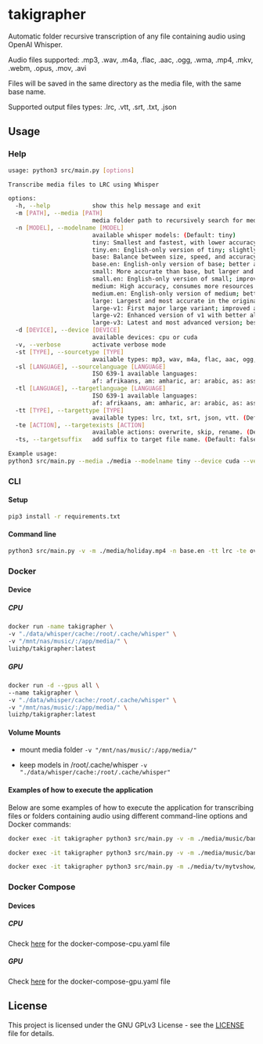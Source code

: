 # takigrapher
Automatic folder recursive transcription of any file containing audio using OpenAI Whisper.

Audio files supported:
.mp3, .wav, .m4a, .flac, .aac, .ogg, .wma, .mp4, .mkv, .webm, .opus, .mov, .avi

Files will be saved in the same directory as the media file, with the same base name.

Supported output files types:
.lrc, .vtt, .srt, .txt, .json

## Usage

### Help

```sh
usage: python3 src/main.py [options]

Transcribe media files to LRC using Whisper

options:
  -h, --help            show this help message and exit
  -m [PATH], --media [PATH]
                        media folder path to recursively search for media files
  -n [MODEL], --modelname [MODEL]
                        available whisper models: (Default: tiny)
                        tiny: Smallest and fastest, with lower accuracy.
                        tiny.en: English-only version of tiny; slightly more accurate for English tasks.
                        base: Balance between size, speed, and accuracy.
                        base.en: English-only version of base; better accuracy on English data.
                        small: More accurate than base, but larger and slower.
                        small.en: English-only version of small; improved performance in English.
                        medium: High accuracy, consumes more resources.
                        medium.en: English-only version of medium; better results on English tasks.
                        large: Largest and most accurate in the original series, but heavy and slow.
                        large-v1: First major large variant; improved accuracy and stability.
                        large-v2: Enhanced version of v1 with better alignment and reasoning.
                        large-v3: Latest and most advanced version; best overall performance.
  -d [DEVICE], --device [DEVICE]
                        available devices: cpu or cuda
  -v, --verbose         activate verbose mode
  -st [TYPE], --sourcetype [TYPE]
                        available types: mp3, wav, m4a, flac, aac, ogg, wma, mp4, mkv, webm, opus, mov, avi. (Default: all)
  -sl [LANGUAGE], --sourcelanguage [LANGUAGE]
                        ISO 639-1 available languages:
                        af: afrikaans, am: amharic, ar: arabic, as: assamese, az: azerbaijani, ba: bashkir, be: belarusian, bg: bulgarian, bn: bengali, bo: tibetan, br: breton, bs: bosnian, ca: catalan, cs: czech, cy: welsh, da: danish, de: german, el: greek, en: english, es: spanish, et: estonian, eu: basque, fa: persian, fi: finnish, fo: faroese, fr: french, gl: galician, gu: gujarati, ha: hausa, haw: hawaiian, he: hebrew, hi: hindi, hr: croatian, ht: haitian creole, hu: hungarian, hy: armenian, id: indonesian, is: icelandic, it: italian, ja: japanese, jw: javanese, ka: georgian, kk: kazakh, km: khmer, kn: kannada, ko: korean, la: latin, lb: luxembourgish, ln: lingala, lo: lao, lt: lithuanian, lv: latvian, mg: malagasy, mi: maori, mk: macedonian, ml: malayalam, mn: mongolian, mr: marathi, ms: malay, mt: maltese, my: myanmar, ne: nepali, nl: dutch, nn: nynorsk, no: norwegian, oc: occitan, pa: punjabi, pl: polish, ps: pashto, pt: portuguese, ro: romanian, ru: russian, sa: sanskrit, sd: sindhi, si: sinhala, sk: slovak, sl: slovenian, sn: shona, so: somali, sq: albanian, sr: serbian, su: sundanese, sv: swedish, sw: swahili, ta: tamil, te: telugu, tg: tajik, th: thai, tk: turkmen, tl: tagalog, tr: turkish, tt: tatar, uk: ukrainian, ur: urdu, uz: uzbek, vi: vietnamese, yi: yiddish, yo: yoruba, yue: cantonese, zh: chinese.  (Default: auto)
  -tl [LANGUAGE], --targetlanguage [LANGUAGE]
                        ISO 639-1 available languages:
                        af: afrikaans, am: amharic, ar: arabic, as: assamese, az: azerbaijani, ba: bashkir, be: belarusian, bg: bulgarian, bn: bengali, bo: tibetan, br: breton, bs: bosnian, ca: catalan, cs: czech, cy: welsh, da: danish, de: german, el: greek, en: english, es: spanish, et: estonian, eu: basque, fa: persian, fi: finnish, fo: faroese, fr: french, gl: galician, gu: gujarati, ha: hausa, haw: hawaiian, he: hebrew, hi: hindi, hr: croatian, ht: haitian creole, hu: hungarian, hy: armenian, id: indonesian, is: icelandic, it: italian, ja: japanese, jw: javanese, ka: georgian, kk: kazakh, km: khmer, kn: kannada, ko: korean, la: latin, lb: luxembourgish, ln: lingala, lo: lao, lt: lithuanian, lv: latvian, mg: malagasy, mi: maori, mk: macedonian, ml: malayalam, mn: mongolian, mr: marathi, ms: malay, mt: maltese, my: myanmar, ne: nepali, nl: dutch, nn: nynorsk, no: norwegian, oc: occitan, pa: punjabi, pl: polish, ps: pashto, pt: portuguese, ro: romanian, ru: russian, sa: sanskrit, sd: sindhi, si: sinhala, sk: slovak, sl: slovenian, sn: shona, so: somali, sq: albanian, sr: serbian, su: sundanese, sv: swedish, sw: swahili, ta: tamil, te: telugu, tg: tajik, th: thai, tk: turkmen, tl: tagalog, tr: turkish, tt: tatar, uk: ukrainian, ur: urdu, uz: uzbek, vi: vietnamese, yi: yiddish, yo: yoruba, yue: cantonese, zh: chinese. (Default: auto)
  -tt [TYPE], --targettype [TYPE]
                        available types: lrc, txt, srt, json, vtt. (Default: lrc)
  -te [ACTION], --targetexists [ACTION]
                        available actions: overwrite, skip, rename. (Default: skip)
  -ts, --targetsuffix   add suffix to target file name. (Default: false)

Example usage:
python3 src/main.py --media ./media --modelname tiny --device cuda --verbose --sourcetype mp3 --sourcelanguage en --targetlanguage en
```

### CLI

#### Setup
```sh
pip3 install -r requirements.txt
```

#### Command line
```sh
python3 src/main.py -v -m ./media/holiday.mp4 -n base.en -tt lrc -te overwrite
```

### Docker

#### Device

##### CPU
```sh
docker run -name takigrapher \
-v "./data/whisper/cache:/root/.cache/whisper" \
-v "/mnt/nas/music/:/app/media/" \
luizhp/takigrapher:latest
```

##### GPU
```sh
docker run -d --gpus all \
--name takigrapher \
-v "./data/whisper/cache:/root/.cache/whisper" \
-v "/mnt/nas/music/:/app/media/" \
luizhp/takigrapher:latest
```
#### Volume Mounts

- mount media folder
`-v "/mnt/nas/music/:/app/media/"`

- keep models in /root/.cache/whisper
`-v "./data/whisper/cache:/root/.cache/whisper"`

#### Examples of how to execute the application

Below are some examples of how to execute the application for transcribing files or folders containing audio using different command-line options and Docker commands:
```sh
docker exec -it takigrapher python3 src/main.py -v -m ./media/music/bandname/ -n medium -tt lrc -te overwrite -ts
```

```sh
docker exec -it takigrapher python3 src/main.py -v -m ./media/music/bandname/song.mp3 -n medium -tt lrc -te overwrite -ts
```

```sh
docker exec -it takigrapher python3 src/main.py -m ./media/tv/mytvshow/ -n medium.en -sl en -tt srt -te rename
```


### Docker Compose

#### Devices

##### CPU
Check [here](docker-compose-cpu.yaml) for the docker-compose-cpu.yaml file

##### GPU
Check [here](docker-compose-gpu.yaml) for the docker-compose-gpu.yaml file

## License

This project is licensed under the GNU GPLv3 License - see the [LICENSE](./LICENSE) file for details.
